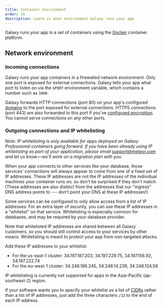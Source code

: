 ```yaml
---
title: Container environment
order: 14
description: Learn in what environment Galaxy runs your app
---
```


<!-- Note: post logger2 release, we'll also document the environment variables
     that we set, entry point, etc.
-->

Galaxy runs your app in a set of containers using the [Docker](https://www.docker.com/) container platform.

<h2 id="network">Network environment</h2>

<h3 id="network-incoming">Incoming connections</h3>

Galaxy runs your app containers in a firewalled network environment.  Only one port is exposed for external connections.  Galaxy tells your app what port to listen on via the `$PORT` environment variable, which contains a number such as `3000`.

Galaxy forwards HTTP connections (port 80) on your app's configured [domains](/custom-domains.html) to the port exposed for external connections. HTTPS connections (port 443) are also forwarded to this port if you've [configured encryption](/encryption.html).  You cannot serve connections on any other ports.

<h3 id="network-outgoing">Outgoing connections and IP whitelisting</h3>

_Note: IP whitelisting is only available for apps deployed on Galaxy Professional containers going forward. If you have been already using IP whitelisting as part of your application, please email [support@meteor.com](mailto:support@meteor.com) and let us know — we’ll work on a migration plan with you._

When your app connects to other services like your database, those services' connections will always appear to come from one of a fixed set of IP addresses.  These IP addresses are not the IP addresses of the individual machines your container runs on, so don't be surprised if they don't match.  (These addresses are also distinct from the addresses that our "ingress" DNS address points to --- don't point your DNS at these IP addresses!)

Some services can be configured to only allow access from a list of IP addresses. For an extra layer of security, you can use these IP addresses in a "whitelist" on that service. Whitelisting is especially common for databases, and may be required by your database provider.

Note that whitelisted IP addresses are shared between all Galaxy customers, so you should still control access to your services by other means. Whitelisting is meant to protect your app from non-targeted attacks.

Add these IP addresses to your whitelist:

- For the us-east-1 cluster: 34.197.187.203, 34.197.229.75, 34.197.156.92, 34.197.222.74
- For the eu-west-1 cluster: 34.248.186.245, 34.248.14.239, 34.248.124.59

IP whitelisting is currently not supported for apps in the Asia-Pacific (ap-southeast-2) region.

If your software wants you to specify your whitelist as a list of [CIDRs](https://en.wikipedia.org/wiki/Classless_Inter-Domain_Routing) rather than a list of IP addresses, just add the three characters `/32` to the end of each IP address.
